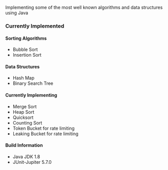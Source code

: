 Implementing some of the most well known algorithms and data structures using Java

### Currently Implemented

#### Sorting Algorithms
* Bubble Sort
* Insertion Sort

#### Data Structures
* Hash Map
* Binary Search Tree

#### Currently Implementing
* Merge Sort
* Heap Sort
* Quicksort
* Counting Sort
* Token Bucket for rate limiting
* Leaking Bucket for rate limiting

#### Build Information
* Java JDK 1.8
* JUnit-Jupiter 5.7.0
